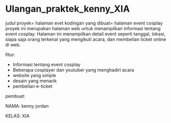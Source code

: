 # Ulangan_praktek_kenny_XIA

judul proyek= halaman evet
kodingan yang dibuat= halaman event cosplay
proyek ini merupakan halaman web untuk menampilkan informasi tentang event cosplay. Halaman ini menampilkan detail event seperti tanggal, lokasi, siapa saja orang terkenal yang mengikuti acara, dan membelian ticket online di web.

fitur:
* Informasi tentang event cosplay
* Beberapa cosplayer dan youtuber yang menghadiri acara
* website yang simple
* desain yang menarik
* pembelian e-ticket

pembuat:
  
  NAMA: kenny jordan

  KELAS: XIA
   
